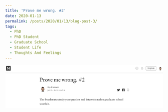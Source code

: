 ```yaml
---
title: 'Prove me wrong. #2'
date: 2020-01-13
permalink: /posts/2020/01/13/blog-post-3/
tags:
  - PhD
  - PhD Student
  - Graduate School
  - Student Life
  - Thoughts And Feelings
---
```


<a href = "https://medium.com/@rshadmon/prove-me-wrong-2-2269880dfe54" target = "_self"> 
	<img src = "/images/prove-me-wrong-2.png" alt = "Medium Blog" border = "0"/> 
</a>

<!-- What'
======

You can have many headings
======

Aren't headings cool?
------ -->